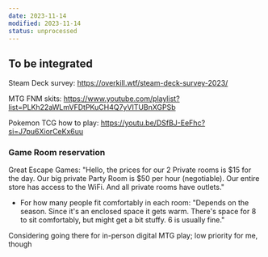 ```yaml
---
date: 2023-11-14
modified: 2023-11-14
status: unprocessed
---
```

## To be integrated
Steam Deck survey: <https://overkill.wtf/steam-deck-survey-2023/>


MTG FNM skits: <https://www.youtube.com/playlist?list=PLKh22aWLmVFDtPKuCH4Q7yVITUBnXGPSb>


Pokemon TCG how to play: <https://youtu.be/DSfBJ-EeFhc?si=J7pu6XiorCeKx6uu>

### Game Room reservation
Great Escape Games: "Hello, the prices for our 2 Private rooms is $15 for the day. Our big private Party Room is $50 per hour (negotiable). Our entire store has access to the WiFi. And all private rooms have outlets."
- For how many people fit comfortably in each room: "Depends on the season. Since it's an enclosed space it gets warm. There's space for 8 to sit comfortably, but might get a bit stuffy. 6 is usually fine."

Considering going there for in-person digital MTG play; low priority for me, though
